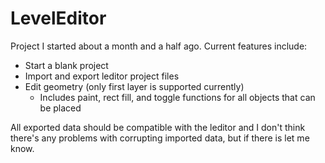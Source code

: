# LevelEditor

Project I started about a month and a half ago. Current features include:

- Start a blank project
- Import and export leditor project files
- Edit geometry (only first layer is supported currently)
  - Includes paint, rect fill, and toggle functions for all objects that can be placed

All exported data should be compatible with the leditor and I don't think there's any problems with corrupting imported data, but if there is let me know.

